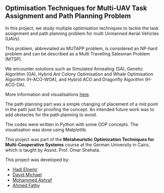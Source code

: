 ## Optimisation Techniques for Multi-UAV Task Assignment and Path Planning Problem

In this project, we study multiple optimisation techniques to tackle the task assignment and path planning problem for multi Unmanned Aerial Vehicles (UAVs).

This problem, abbreviated as MUTAPP problem, is considered an NP-hard problem and can be described as a Multi Travelling Salesman Problem (MTSP).

We encounter solutions such as Simulated Annealing (SA), Genetic Algorithm (GA), Hybrid Ant Colony Optimisation and Whale Optimisation Algorithm (H-ACO-WOA), and Hybrid ACO and Dragonfly Algorithm (H-ACO-DA).

More information and visualisations [here](https://hadielnemr.github.io/projects/multi_uav_task_assignment_and_path_planning/).

The path planning part was a simple changing of placement of a mid point in the path just for proofing the concept. An intended future work was to add obstacles for the path planning to avoid.

The codes were written in Python with some OOP concepts. The visualisation was done using Matplotlib.

This project was part of the **Metaheuristic Optimization Techniques for Multi-Cooperative Systems** course at the German University in Cairo, which is taught by Assist. Prof. Omar Shehata.

This project was developed by:
- [Hadi Elnemr](https://github.com/HadiElnemr)
- [David Michael](https://github.com/DavidMicheal)
- [Mohammed Ashraf](https://github.com/MohammedAshraf965)
- [Ahmed Fathy](https://github.com/AhmedFathyAbdelkhalek)